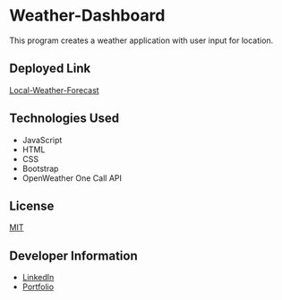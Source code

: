 # Weather-Dashboard
This program creates a weather application with user input for location.

## Deployed Link
[Local-Weather-Forecast](https://briceveyna.github.io/Local-Weather-Forecast/)

## Technologies Used
- JavaScript
- HTML
- CSS
- Bootstrap
- OpenWeather One Call API

## License
[MIT](https://choosealicense.com/licenses/mit/)

## Developer Information
- [LinkedIn](https://www.linkedin.com/in/brice-veyna/)
- [Portfolio](https://briceveyna.github.io/Portfolio/)
